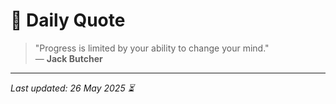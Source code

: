 # 📜 Daily Quote

> "Progress is limited by your ability to change your mind."  
> — **Jack Butcher**

---

_Last updated: 26 May 2025 ⏳_
